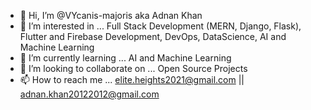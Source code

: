- 👋 Hi, I’m @VYcanis-majoris aka Adnan Khan
- 👀 I’m interested in ... Full Stack Development (MERN, Django, Flask), Flutter and Firebase Development, DevOps, DataScience, AI and Machine Learning
- 🌱 I’m currently learning ... AI and Machine Learning
- 💞️ I’m looking to collaborate on ... Open Source Projects
- 📫 How to reach me ... elite.heights2021@gmail.com || adnan.khan20122012@gmail.com

<!---
VYcanis-majoris/VYcanis-majoris is a ✨ special ✨ repository because its `README.md` (this file) appears on your GitHub profile.
You can click the Preview link to take a look at your changes.
--->

